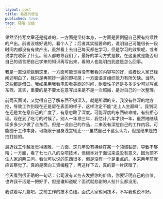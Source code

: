 ```yaml
---
layout: post
title: 最近的想法
published: true
tags: 随笔 总结
---
```


果然坚持写文章还是挺难的，一方面是坚持本身，一方面是要倒逼自己要有持续性的产出。前者没啥好说的，看个人了；后者其实挺要命的，说明自己可能很长一段时间内都没有有效产出，虽然看上去自己每天都在学习，但是学习的效果呢，或者说学完收获了什么。前人都教导我们了，最好的学习方式是教，在这里就是能否用自己的语言把自己学来的知识再写出来，看的人也能明白到底是怎么回事。

我是一直没能做到这里，一方面可能觉得没有我看的内容写的好，或者说人家已经阐述明白了，我只是再照抄一遍的即视感；一方面语言组织能力有所欠缺。当然，这些都是借口。我如果用我看电影看美剧的时间，耐着性子还是多多少少可以写点东西。其实，重要的是不要太在意写出来是不是一次照搬，是对自己的一次整理。

前两天面试，又觉得自己了解东西不够深入，就是所谓的专，我没有往深的地方挖，导致工作到现在还是留在表面的样子，这样注定不能“走上人生巅峰”。我到现在还是太在意自己的广度了，有意忽略了深度。可能深度的东西较难啃，有抗拒心理。现在到了吃亏的时候了。别人一年顶三年，我估计八年才顶一年，虽然陆陆续续多多少少做了点东西。但是一没自己的作品，二来没有深挖自己的工作内容。可能囿于工作本身，可能限于自身浅尝辄止----虽然自己不这么认为，但是结果是拍拍打脸的。

最近找工作越发觉得困难，一方面，这几年没有持续在某一个领域钻研，导致不够精；一方面，看了七七八八的杂项技术，但根本对于面试来说没有意义，因为顶不住人家的两三问。看似可以说的东西很多，但是没有一个是重点的。本来两年前就应该察觉了。真的是面向工资编程了，再这样下去，真的要一片灰暗了。

今天看到很正确的一句话：公司没有义务去发掘你的价值，你要证明自己的价值。也许我干活是一把好手，但是谁知道呢？面试就悲剧的人扯什么都没用。

我试着写几篇吧，之前工作的技术总结。面试人家也问技术，不写我也说不好。
